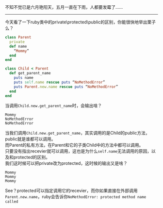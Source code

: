 不知不觉已是六月艳阳天，五月一直在下雨，人都要发霉了……

-----

今天看了一下ruby类中的private\protected\public的区别，你能很快地举出栗子么？

```ruby
class Parent
  private
  def name
    “Mommy”
  end
end

class Child < Parent
  def get_parent_name
    puts name
    puts self.name rescue puts “NoMethodError”
    puts Parent.new.name rescue puts “NoMethodError”
  end
end
```
当调用`Child.new.get_parent_name`时，会输出啥？
```
Mommy
NoMethodError
NoMethodError
```
当我们调用`Child.new.get_parent_name`，其实调用的是Child的public方法，public就是谁都可以调用。  
而Parent的私有方法，在Parent和它的子类Child中的方法中都可以调用。  
只要没有指出recevier就可以调用，这也是为什么`self.name`无法调用的原因，以及和protected的区别。  
我们这时候可以把private改为protected，这时候的输出又是啥？
```
Mommy
Mommy
Mommy
```
See？protected可以指定调用它的recevier，而你如果直接在外部调用`Parent.new.name`，ruby会告诉你`NoMethodError: protected method name called`


